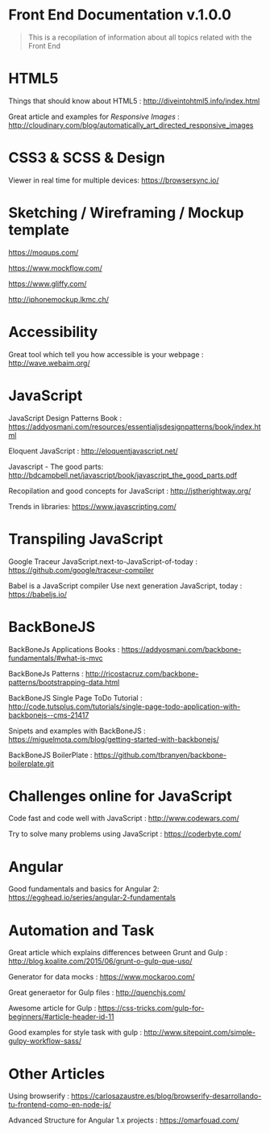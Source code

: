 # Front End Documentation v.1.0.0
> This is a recopilation of information about all topics related with the Front End 

# HTML5
Things that should know about HTML5 : http://diveintohtml5.info/index.html

Great article and examples for *Responsive Images* :  http://cloudinary.com/blog/automatically_art_directed_responsive_images

# CSS3 & SCSS & Design

Viewer in real time for multiple devices: https://browsersync.io/

# Sketching / Wireframing / Mockup template

https://moqups.com/

https://www.mockflow.com/

https://www.gliffy.com/

http://iphonemockup.lkmc.ch/

# Accessibility 

Great tool which tell you how accessible is your webpage : http://wave.webaim.org/





# JavaScript
JavaScript Design Patterns Book : https://addyosmani.com/resources/essentialjsdesignpatterns/book/index.html

Eloquent JavaScript : http://eloquentjavascript.net/

Javascript - The good parts: http://bdcampbell.net/javascript/book/javascript_the_good_parts.pdf

Recopilation and good concepts for JavaScript : http://jstherightway.org/

Trends in libraries: https://www.javascripting.com/

# Transpiling JavaScript
Google Traceur JavaScript.next-to-JavaScript-of-today : https://github.com/google/traceur-compiler

Babel is a JavaScript compiler Use next generation JavaScript, today : https://babeljs.io/


# BackBoneJS
BackBoneJs Applications Books : https://addyosmani.com/backbone-fundamentals/#what-is-mvc 

BackBoneJs Patterns : http://ricostacruz.com/backbone-patterns/bootstrapping-data.html

BackBoneJS Single Page ToDo Tutorial : http://code.tutsplus.com/tutorials/single-page-todo-application-with-backbonejs--cms-21417

Snipets and examples with BackBoneJS : https://miguelmota.com/blog/getting-started-with-backbonejs/

BackBoneJS BoilerPlate : https://github.com/tbranyen/backbone-boilerplate.git


# Challenges online for JavaScript
Code fast and code well with JavaScript : http://www.codewars.com/

Try to solve many problems using JavaScript :  https://coderbyte.com/


# Angular

Good fundamentals and basics for Angular 2: https://egghead.io/series/angular-2-fundamentals


# Automation and Task

Great article which explains differences between Grunt and Gulp : http://blog.koalite.com/2015/06/grunt-o-gulp-que-uso/

Generator for data mocks : https://www.mockaroo.com/

Great generaetor for Gulp files : http://quenchjs.com/

Awesome article for Gulp : https://css-tricks.com/gulp-for-beginners/#article-header-id-11

Good examples for style task with gulp : http://www.sitepoint.com/simple-gulpy-workflow-sass/





# Other Articles

Using browserify : https://carlosazaustre.es/blog/browserify-desarrollando-tu-frontend-como-en-node-js/

Advanced Structure for Angular 1.x projects : https://omarfouad.com/

